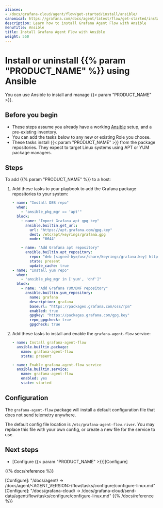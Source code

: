 ```yaml
---
aliases:
- /docs/grafana-cloud/agent/flow/get-started/install/ansible/
canonical: https://grafana.com/docs/agent/latest/flow/get-started/install/ansible/
description: Learn how to install Grafana Agent Flow with Ansible
menuTitle: Ansible
title: Install Grafana Agent Flow with Ansible
weight: 550
---
```


# Install or uninstall {{% param "PRODUCT_NAME" %}} using Ansible

You can use Ansible to install and manage {{< param "PRODUCT_NAME" >}}.

## Before you begin

- These steps assume you already have a working [Ansible](https://www.ansible.com/) setup,
and a pre-existing inventory.
- You can add the tasks below to any new or existing Role you choose.
- These tasks install {{< param "PRODUCT_NAME" >}} from the package repositories. They expect to target Linux systems using 
APT or YUM package managers.

## Steps

To add {{% param "PRODUCT_NAME" %}} to a host:

1. Add these tasks to your playbook to add the Grafana package repositories to your system:
    ```yaml
    - name: "Install DEB repo"
      when:
        - "ansible_pkg_mgr == 'apt'"
      block:
        - name: "Import Grafana apt gpg key"
          ansible.builtin.get_url:
            url: "https://apt.grafana.com/gpg.key"
            dest: /etc/apt/keyrings/grafana.gpg
            mode: "0644"

        - name: "Add Grafana apt repository"
          ansible.builtin.apt_repository:
            repo: "deb [signed-by=/usr/share/keyrings/grafana.key] https://apt.grafana.com/ stable main"
            state: present
            update_cache: true
    - name: "Install yum repo"
      when:
        - "ansible_pkg_mgr in ['yum', 'dnf']"
      block:
        - name: "Add Grafana YUM/DNF repository"
          ansible.builtin.yum_repository:
            name: grafana
            description: grafana
            baseurl: "https://packages.grafana.com/oss/rpm"
            enabled: true
            gpgkey: "https://packages.grafana.com/gpg.key"
            repo_gpgcheck: true
            gpgcheck: true
    ```
1. Add these tasks to install and enable the `grafana-agent-flow` service:
    ```yaml
    - name: Install grafana-agent-flow
      ansible.builtin.package:
        name: grafana-agent-flow
        state: present

    - name: Enable grafana-agent-flow service
      ansible.builtin.service:
        name: grafana-agent-flow
        enabled: yes
        state: started
    ```

## Configuration

The `grafana-agent-flow` package will install a default configuration file that does not send telemetry anywhere.

The default config file location is `/etc/grafana-agent-flow.river`. You may replace this file with your own config, or create a new file for the service to use. 

## Next steps

- [Configure {{< param "PRODUCT_NAME" >}}][Configure]

{{% docs/reference %}}

[Configure]: "/docs/agent/ -> /docs/agent/<AGENT_VERSION>/flow/tasks/configure/configure-linux.md"
[Configure]: "/docs/grafana-cloud/ -> /docs/grafana-cloud/send-data/agent/flow/tasks/configure/configure-linux.md"
{{% /docs/reference %}}
